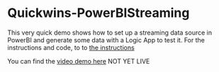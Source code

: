 # Quickwins-PowerBIStreaming
This very quick demo shows how to set up a streaming data source in PowerBI and generate some data with a Logic App to test it. For the instructions and code, to to [the instructions](PowerBIStreaming.md)

You can find the [video demo here](https://www.youtube.com/) NOT YET LIVE
